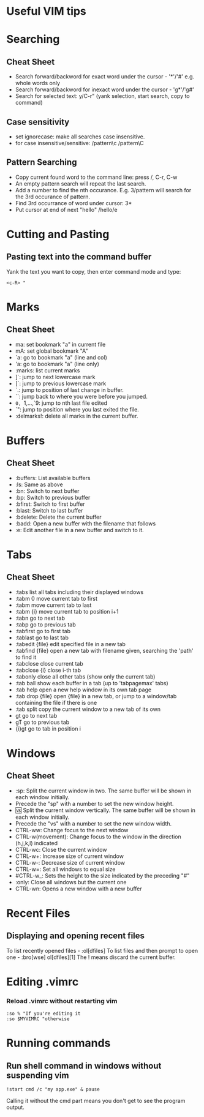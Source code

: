 # Useful VIM tips

# Searching
## Cheat Sheet
 * Search forward/backword for exact word under the cursor - '*'/'#' e.g. whole words only
 * Search forward/backword for inexact word under the cursor - 'g*'/'g#'  
 * Search for selected text: y/C-r" (yank selection, start search, copy to command)

## Case sensitivity
 * set ignorecase: make all searches case insensitive.
 * for case insensitive/sensitive: /pattern\c /pattern\C

## Pattern Searching
 * Copy current found word to the command line: press /, C-r, C-w
 * An empty pattern search will repeat the last search.
 * Add a number to find the nth occurance. E.g. 3/pattern will search for the 3rd occurance of pattern.
 * Find 3rd occurrance of word under cursor: 3*
 * Put cursor at end of next "hello" /hello/e

# Cutting and Pasting
## Pasting text into the command buffer
Yank the text you want to copy, then enter command mode and type:
```
<c-R> "
```

# Marks
## Cheat Sheet

 * ma: set bookmark "a" in current file
 * mA: set global bookmark "A"
 * `a: go to bookmark "a" (line and col)
 * 'a: go to bookmark "a" (line only)
 * :marks: list current marks
 * ]`: jump to next lowercase mark
 * [`: jump to previous lowercase mark
 * `.: jump to position of last change in buffer.
 * ``: jump back to where you were before you jumped.
 * `0, `1,...,`9: jump to nth last file edited
 * `": jump to position where you last exited the file.
 * :delmarks!: delete all marks in the current buffer.

# Buffers
## Cheat Sheet

 * :buffers: List available buffers
 * :ls: Same as above
 * :bn: Switch to next buffer
 * :bp: Switch to previous buffer
 * :bfirst: Switch to first buffer
 * :blast: Switch to last buffer
 * :bdelete: Delete the current buffer
 * :badd: Open a new buffer with the filename that follows
 * :e: Edit another file in a new buffer and switch to it.

# Tabs
## Cheat Sheet
 * :tabs         list all tabs including their displayed windows
 * :tabm 0       move current tab to first
 * :tabm         move current tab to last
 * :tabm {i}     move current tab to position i+1
 * :tabn         go to next tab
 * :tabp         go to previous tab
 * :tabfirst     go to first tab
 * :tablast      go to last tab
 * :tabedit {file}   edit specified file in a new tab
 * :tabfind {file}   open a new tab with filename given, searching the 'path' to find it
 * :tabclose         close current tab
 * :tabclose {i}     close i-th tab
 * :tabonly          close all other tabs (show only the current tab)
 * :tab ball         show each buffer in a tab (up to 'tabpagemax' tabs)
 * :tab help         open a new help window in its own tab page
 * :tab drop {file}  open {file} in a new tab, or jump to a window/tab containing the file if there is one
 * :tab split        copy the current window to a new tab of its own
 * gt            go to next tab
 * gT            go to previous tab
 * {i}gt         go to tab in position i

# Windows
## Cheat Sheet
 * :sp: Split the current window in two. The same buffer will be shown in each window initially.
 * Precede the "sp" with a number to set the new window height.
 * :vs: Split the current window vertically. The same buffer will be shown in each window initially.
 * Precede the "vs" with a number to set the new window width.
 * CTRL-ww: Change focus to the next window
 * CTRL-w(movement): Change focus to the window in the direction (h,j,k,l) indicated
 * CTRL-wc: Close the current window
 * CTRL-w+: Increase size of current window
 * CTRL-w-: Decrease size of current window
 * CTRL-w=: Set all windows to equal size
 * #CTRL-w_: Sets the height to the size indicated by the preceding "#"
 * :only: Close all windows but the current one
 * CTRL-wn: Opens a new window with a new buffer

# Recent Files
## Displaying and opening recent files
To list recently opened files - :ol[dfiles]
To list files and then prompt to open one - :bro[wse] ol[dfiles][1]
    The ! means discard the current buffer.

# Editing .vimrc
### Reload .vimrc without restarting vim
```
:so % "If you're editing it
:so $MYVIMRC "otherwise
```

# Running commands
## Run shell command in windows without suspending vim
```
!start cmd /c "my app.exe" & pause
```
Calling it without the cmd part means you don't get to see 
the program output.
